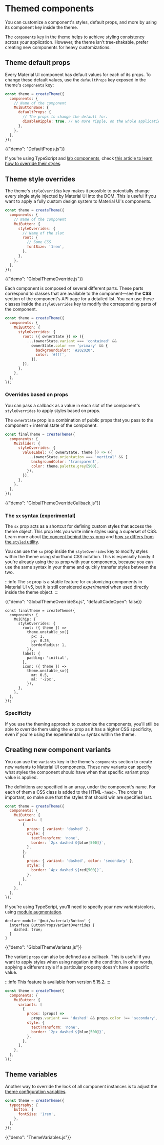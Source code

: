 # Themed components

<p class="description">You can customize a component's styles, default props, and more by using its component key inside the theme.</p>

The `components` key in the theme helps to achieve styling consistency across your application.
However, the theme isn't tree-shakable, prefer creating new components for heavy customizations.

## Theme default props

Every Material UI component has default values for each of its props.
To change these default values, use the `defaultProps` key exposed in the theme's `components` key:

```js
const theme = createTheme({
  components: {
    // Name of the component
    MuiButtonBase: {
      defaultProps: {
        // The props to change the default for.
        disableRipple: true, // No more ripple, on the whole application 💣!
      },
    },
  },
});
```

{{"demo": "DefaultProps.js"}}

If you're using TypeScript and [lab components](/material-ui/about-the-lab/), check [this article to learn how to override their styles](/material-ui/about-the-lab/#typescript).

## Theme style overrides

The theme's `styleOverrides` key makes it possible to potentially change every single style injected by Material UI into the DOM.
This is useful if you want to apply a fully custom design system to Material UI's components.

```js
const theme = createTheme({
  components: {
    // Name of the component
    MuiButton: {
      styleOverrides: {
        // Name of the slot
        root: {
          // Some CSS
          fontSize: '1rem',
        },
      },
    },
  },
});
```

{{"demo": "GlobalThemeOverride.js"}}

Each component is composed of several different parts.
These parts correspond to classes that are available to the component—see the **CSS** section of the component's API page for a detailed list.
You can use these classes inside the `styleOverrides` key to modify the corresponding parts of the component.

```js
const theme = createTheme({
  components: {
    MuiButton: {
      styleOverrides: {
        root: ({ ownerState }) => ({
          ...(ownerState.variant === 'contained' &&
            ownerState.color === 'primary' && {
              backgroundColor: '#202020',
              color: '#fff',
            }),
        }),
      },
    },
  },
});
```

### Overrides based on props

You can pass a callback as a value in each slot of the component's `styleOverrides` to apply styles based on props.

The `ownerState` prop is a combination of public props that you pass to the component + internal state of the component.

```js
const finalTheme = createTheme({
  components: {
    MuiSlider: {
      styleOverrides: {
        valueLabel: ({ ownerState, theme }) => ({
          ...(ownerState.orientation === 'vertical' && {
            backgroundColor: 'transparent',
            color: theme.palette.grey[500],
          }),
        }),
      },
    },
  },
});
```

{{"demo": "GlobalThemeOverrideCallback.js"}}

### The `sx` syntax (experimental)

The `sx` prop acts as a shortcut for defining custom styles that access the theme object.
This prop lets you write inline styles using a superset of CSS.
Learn more about [the concept behind the `sx` prop](/system/getting-started/the-sx-prop/) and [how `sx` differs from the `styled` utility](/system/styled/#difference-with-the-sx-prop).

You can use the `sx` prop inside the `styleOverrides` key to modify styles within the theme using shorthand CSS notation.
This is especially handy if you're already using the `sx` prop with your components, because you can use the same syntax in your theme and quickly transfer styles between the two.

:::info
The `sx` prop is a stable feature for customizing components in Material UI v5, but it is still considered _experimental_ when used directly inside the theme object.
:::

{{"demo": "GlobalThemeOverrideSx.js", "defaultCodeOpen": false}}

```tsx
const finalTheme = createTheme({
  components: {
    MuiChip: {
      styleOverrides: {
        root: ({ theme }) =>
          theme.unstable_sx({
            px: 1,
            py: 0.25,
            borderRadius: 1,
          }),
        label: {
          padding: 'initial',
        },
        icon: ({ theme }) =>
          theme.unstable_sx({
            mr: 0.5,
            ml: '-2px',
          }),
      },
    },
  },
});
```

### Specificity

If you use the theming approach to customize the components, you'll still be able to override them using the `sx` prop as it has a higher CSS specificity, even if you're using the experimental `sx` syntax within the theme.

## Creating new component variants

You can use the `variants` key in the theme's `components` section to create new variants to Material UI components. These new variants can specify what styles the component should have when that specific variant prop value is applied.

The definitions are specified in an array, under the component's name. For each of them a CSS class is added to the HTML `<head>`. The order is important, so make sure that the styles that should win are specified last.

```js
const theme = createTheme({
  components: {
    MuiButton: {
      variants: [
        {
          props: { variant: 'dashed' },
          style: {
            textTransform: 'none',
            border: `2px dashed ${blue[500]}`,
          },
        },
        {
          props: { variant: 'dashed', color: 'secondary' },
          style: {
            border: `4px dashed ${red[500]}`,
          },
        },
      ],
    },
  },
});
```

If you're using TypeScript, you'll need to specify your new variants/colors, using [module augmentation](https://www.typescriptlang.org/docs/handbook/declaration-merging.html#module-augmentation).

<!-- Tested with packages/mui-material/test/typescript/augmentation/themeComponents.spec.ts -->

```tsx
declare module '@mui/material/Button' {
  interface ButtonPropsVariantOverrides {
    dashed: true;
  }
}
```

{{"demo": "GlobalThemeVariants.js"}}

The variant `props` can also be defined as a callback.
This is useful if you want to apply styles when using negation in the condition.
In other words, applying a different style if a particular property doesn't have a specific value.

:::info
This feature is available from version 5.15.2.
:::

```js
const theme = createTheme({
  components: {
    MuiButton: {
      variants: [
        {
          props: (props) =>
            props.variant === 'dashed' && props.color !== 'secondary',
          style: {
            textTransform: 'none',
            border: `2px dashed ${blue[500]}`,
          },
        },
      ],
    },
  },
});
```

## Theme variables

Another way to override the look of all component instances is to adjust the [theme configuration variables](/material-ui/customization/theming/#theme-configuration-variables).

```js
const theme = createTheme({
  typography: {
    button: {
      fontSize: '1rem',
    },
  },
});
```

{{"demo": "ThemeVariables.js"}}
